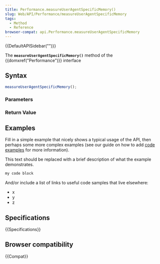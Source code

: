 ```yaml
---
title: Performance.measureUserAgentSpecificMemory()
slug: Web/API/Performance/measureUserAgentSpecificMemory
tags:
  - Method
  - Reference
browser-compat: api.Performance.measureUserAgentSpecificMemory
---
```

{{DefaultAPISidebar("")}}

The **`measureUserAgentSpecificMemory()`** method of the {{domxref("Performance")}} interface 

## Syntax

```js
measureUserAgentSpecificMemory();
```

### Parameters



### Return Value



## Examples

Fill in a simple example that nicely shows a typical usage of the API, then perhaps some more complex examples (see our guide on how to add [code examples](/en-US/docs/MDN/Contribute/Structures/Code_examples) for more information).

This text should be replaced with a brief description of what the example demonstrates.

```js
my code block
```

And/or include a list of links to useful code samples that live elsewhere:

*   x
*   y
*   z

## Specifications

{{Specifications}}

## Browser compatibility

{{Compat}}

